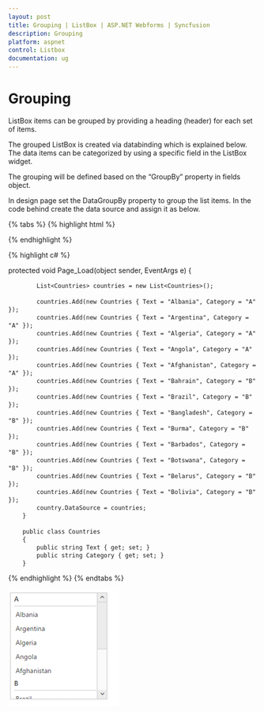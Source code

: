 ```yaml
---
layout: post
title: Grouping | ListBox | ASP.NET Webforms | Syncfusion
description: Grouping
platform: aspnet
control: Listbox
documentation: ug
---
```


# Grouping

ListBox items can be grouped by providing a heading (header) for each set of items.
 
The grouped ListBox is created via databinding which is explained below. The data items can be categorized by using a specific field in the ListBox widget.

The grouping will be defined based on the “GroupBy” property in fields object.

In design page set the DataGroupBy property to group the list items. In the code behind create the data source and assign it as below.

{% tabs %}
{% highlight html %}

<div id="control">
        <ej:ListBox ID="country" runat="server" DataGroupBy="Category"></ej:ListBox>
    </div>

{% endhighlight %}

{% highlight c# %}

 protected void Page_Load(object sender, EventArgs e)
        {

            List<Countries> countries = new List<Countries>();

            countries.Add(new Countries { Text = "Albania", Category = "A" });
            countries.Add(new Countries { Text = "Argentina", Category = "A" });
            countries.Add(new Countries { Text = "Algeria", Category = "A" });
            countries.Add(new Countries { Text = "Angola", Category = "A" });
            countries.Add(new Countries { Text = "Afghanistan", Category = "A" });
            countries.Add(new Countries { Text = "Bahrain", Category = "B" });
            countries.Add(new Countries { Text = "Brazil", Category = "B" });
            countries.Add(new Countries { Text = "Bangladesh", Category = "B" });
            countries.Add(new Countries { Text = "Burma", Category = "B" });
            countries.Add(new Countries { Text = "Barbados", Category = "B" });
            countries.Add(new Countries { Text = "Botswana", Category = "B" });
            countries.Add(new Countries { Text = "Belarus", Category = "B" });
            countries.Add(new Countries { Text = "Bolivia", Category = "B" });
            country.DataSource = countries;
        }

        public class Countries
        {
            public string Text { get; set; }
            public string Category { get; set; }
        }

{% endhighlight %}
{% endtabs %}

![](Grouping_images/Grouping_img1.png)

